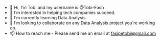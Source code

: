 - 👋 Hi, I’m Tobi and my username is @Tobi-Fash
- 👀 I’m interested in helping tech companies succeed.
- 🌱 I’m currently learning Data Analysis.
- 💞️ I’m looking to collaborate on any Data Analysis project you're working on.
- 📫 How to reach me - Please send me an email at fasipetobi@gmail.com

<!---
Tobi-Fash/Tobi-Fash is a ✨ special ✨ repository because its `README.md` (this file) appears on your GitHub profile.
You can click the Preview link to take a look at your changes.
--->
